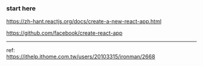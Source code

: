 ### start here

https://zh-hant.reactjs.org/docs/create-a-new-react-app.html  

https://github.com/facebook/create-react-app  

---

ref:  
https://ithelp.ithome.com.tw/users/20103315/ironman/2668